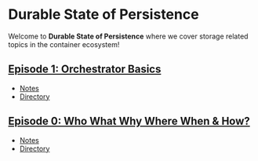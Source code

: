 # Durable State of Persistence

Welcome to __Durable State of Persistence__ where we cover storage related topics in the container ecosystem!

## [Episode 1: Orchestrator Basics](https://www.youtube.com/watch?v=f9931oXjGb0)

* [Notes](episodes/1-orchestrator-basics/README.md)
* [Directory](episodes/1-orchestrator-basics/)

## [Episode 0: Who What Why Where When & How?](https://www.youtube.com/watch?v=uzTnoODFyoU)

* [Notes](episodes/0-who-what-why-where-when-how/README.md)
* [Directory](episodes/0-who-what-why-where-when-how/)

